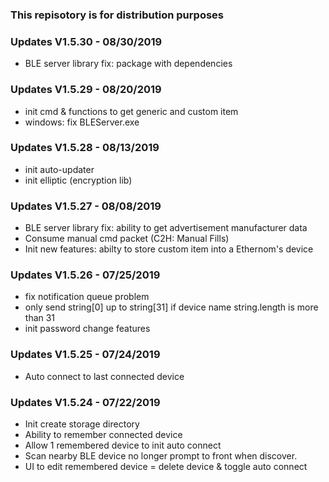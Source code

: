 ### This repisotory is for distribution purposes

### Updates V1.5.30 - 08/30/2019
- BLE server library fix: package with dependencies

### Updates V1.5.29 - 08/20/2019
- init cmd & functions to get generic and custom item
- windows: fix BLEServer.exe

### Updates V1.5.28 - 08/13/2019
- init auto-updater
- init elliptic (encryption lib)

### Updates V1.5.27 - 08/08/2019
- BLE server library fix: ability to get advertisement manufacturer data
- Consume manual cmd packet (C2H: Manual Fills)
- Init new features: abilty to store custom item into a Ethernom's device

### Updates V1.5.26 - 07/25/2019
- fix notification queue problem
- only send string[0] up to string[31] if device name string.length is more than 31
- init password change features

### Updates V1.5.25 - 07/24/2019
- Auto connect to last connected device

### Updates V1.5.24 - 07/22/2019
- Init create storage directory
- Ability to remember connected device
- Allow 1 remembered device to init auto connect
- Scan nearby BLE device no longer prompt to front when discover.
- UI to edit remembered device = delete device & toggle auto connect

